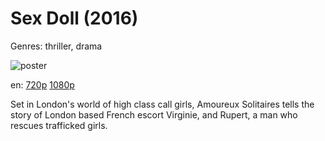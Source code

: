 # Sex Doll (2016)

Genres: thriller, drama

![poster](http://image.tmdb.org/t/p/w500/grWS1nNexgCQacAIF6Um5PS5N5y.jpg)

en:
  [720p](magnet:?xt=urn:btih:4AA2ABD5DABC26A7F641CB67AE60BAC6868FDD2F&tr=udp://glotorrents.pw:6969/announce&tr=udp://tracker.opentrackr.org:1337/announce&tr=udp://torrent.gresille.org:80/announce&tr=udp://tracker.openbittorrent.com:80&tr=udp://tracker.coppersurfer.tk:6969&tr=udp://tracker.leechers-paradise.org:6969&tr=udp://p4p.arenabg.ch:1337&tr=udp://tracker.internetwarriors.net:1337)
  [1080p](magnet:?xt=urn:btih:AA9EF14E5DA6057A87A8D843D55D97D3F7AD0438&tr=udp://glotorrents.pw:6969/announce&tr=udp://tracker.opentrackr.org:1337/announce&tr=udp://torrent.gresille.org:80/announce&tr=udp://tracker.openbittorrent.com:80&tr=udp://tracker.coppersurfer.tk:6969&tr=udp://tracker.leechers-paradise.org:6969&tr=udp://p4p.arenabg.ch:1337&tr=udp://tracker.internetwarriors.net:1337)
  


Set in London's world of high class call girls, Amoureux Solitaires tells the story of London based French escort Virginie, and Rupert, a man who rescues trafficked girls.